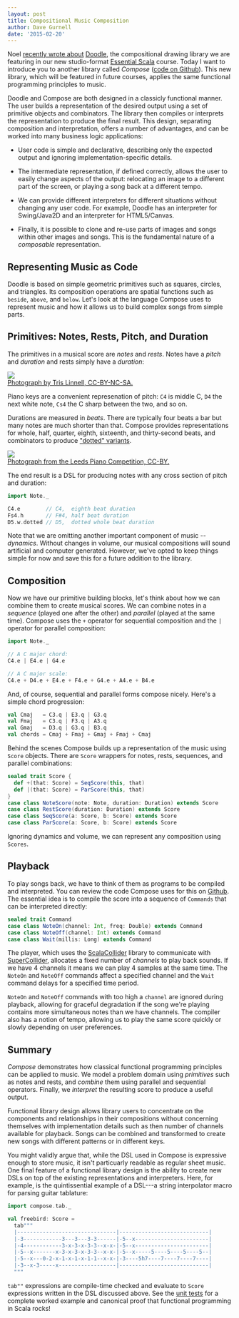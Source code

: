 ```yaml
---
layout: post
title: Compositional Music Composition
author: Dave Gurnell
date: '2015-02-20'
---
```


Noel [recently wrote about][studio-scala] [Doodle][doodle],
the compositional drawing library we are featuring
in our new studio-format [Essential Scala][essential-scala] course.
Today I want to introduce you to another library called *Compose*
([code on Github][compose]).
This new library, which will be featured in future courses,
applies the same functional programming principles to music.

<!-- break -->

Doodle and Compose are both designed in a classicly functional manner.
The user builds a representation of the desired output
using a set of primitive objects and combinators.
The library then compiles or interprets the representation
to produce the final result.
This design, separating composition and interpretation,
offers a number of advantages,
and can be worked into many business logic applications:

 - User code is simple and declarative,
   describing only the expected output
   and ignoring implementation-specific details.

 - The intermediate representation, if defined correctly,
   allows the user to easily change aspects of the output:
   relocating an image to a different part of the screen,
   or playing a song back at a different tempo.

 - We can provide different interpreters for different situations
   without changing any user code.
   For example, Doodle has an interpreter for Swing/Java2D
   and an interpreter for HTML5/Canvas.

 - Finally, it is possible to clone and re-use
   parts of images and songs within other images and songs.
   This is the fundamental nature of a *composable* representation.

## Representing Music as Code

Doodle is based on simple geometric primitives
such as squares, circles, and triangles.
Its composition operations are spatial functions such as
`beside`, `above`, and `below`.
Let's look at the language Compose uses to represent music
and how it allows us to build complex songs from simple parts.

## Primitives: Notes, Rests, Pitch, and Duration

The primitives in a musical score are *notes* and *rests*.
Notes have a *pitch* and *duration* and rests simply have a *duration*:

<div class="captioned">
  <img src="/images/blog/2015-02-01-compositional-music-composition.jpg">
  <div class="caption">
    <a href="https://www.flickr.com/photos/jonnyentropy/8237873224">
      Photograph by Tris Linnell, CC-BY-NC-SA.
    </a>
  </div>
</div>

Piano keys are a convenient represenation of pitch:
`C4` is middle C, `D4` the next white note,
`Cs4` the C sharp between the two, and so on.

Durations are measured in *beats*.
There are typically four beats a bar but many notes are much shorter than that.
Compose provides representations for whole, half, quarter, eighth, sixteenth,
and thirty-second beats, and combinators to produce
["dotted" variants][dotted-notes].

<div class="captioned">
  <img src="/images/blog/2015-02-01-compositional-music-composition-pitches.jpg">
  <div class="caption">
    <a href="https://www.flickr.com/photos/124497826@N08/14121388525">
      Photograph from the Leeds Piano Competition, CC-BY.
    </a>
  </div>
</div>

The end result is a DSL for producing notes with any cross section of
pitch and duration:

~~~ scala
import Note._

C4.e        // C4,  eighth beat duration
Fs4.h       // F#4, half beat duration
D5.w.dotted // D5,  dotted whole beat duration
~~~

Note that we are omitting another important component of music -- *dynamics*.
Without changes in volume, our musical compositions will sound
artificial and computer generated.
However, we've opted to keep things simple for now
and save this for a future addition to the library.

## Composition

Now we have our primitive building blocks,
let's think about how we can combine them to create musical scores.
We can combine notes in a *sequence* (played one after the other) and
*parallel* (played at the same time).
Compose uses the `+` operator for sequential composition and
the `|` operator for parallel composition:

~~~ scala
import Note._

// A C major chord:
C4.e | E4.e | G4.e

// A C major scale:
C4.e + D4.e + E4.e + F4.e + G4.e + A4.e + B4.e
~~~

And, of course, sequential and parallel forms compose nicely.
Here's a simple chord progression:

~~~ scala
val Cmaj   = C3.q | E3.q | G3.q
val Fmaj   = C3.q | F3.q | A3.q
val Gmaj   = D3.q | G3.q | B3.q
val chords = Cmaj + Fmaj + Gmaj + Fmaj + Cmaj
~~~

Behind the scenes Compose builds up a representation of the
music using `Score` objects. There are `Score` wrappers
for notes, rests, sequences, and parallel combinations:

~~~ scala
sealed trait Score {
  def +(that: Score) = SeqScore(this, that)
  def |(that: Score) = ParScore(this, that)
}
case class NoteScore(note: Note, duration: Duration) extends Score
case class RestScore(duration: Duration) extends Score
case class SeqScore(a: Score, b: Score) extends Score
case class ParScore(a: Score, b: Score) extends Score
~~~

Ignoring dynamics and volume,
we can represent any composition using `Scores`.

## Playback

To play songs back, we have to think of them as
programs to be compiled and interpreted.
You can review the code Compose uses for this on [Github][compose].
The essential idea is to compile the score into a
sequence of `Commands` that can be interpreted directly:

~~~ scala
sealed trait Command
case class NoteOn(channel: Int, freq: Double) extends Command
case class NoteOff(channel: Int) extends Command
case class Wait(millis: Long) extends Command
~~~

The player, which uses the [ScalaCollider][scalacollider] library
to communicate with [SuperCollider][supercollider],
allocates a fixed number of *channels* to play back sounds.
If we have 4 channels it means we can play 4 samples at the same time.
The `NoteOn` and `NoteOff` commands affect a specified channel
and the `Wait` command delays for a specified time period.

`NoteOn` and `NoteOff` commands with too high a `channel`
are ignored during playback, allowing for graceful degradation
if the song we're playing contains
more simultaneous notes than we have channels.
The compiler also has a notion of tempo,
allowing us to play the same score quickly or slowly
depending on user preferences.

## Summary

*Compose* demonstrates how classical
functional programming principles can be applied to music.
We model a problem domain using *primitives* such as notes and rests,
and *combine* them using parallel and sequential operators.
Finally, we *interpret* the resulting score to produce a useful output.

Functional library design allows library users to concentrate on the
components and relationships in their compositions
without concerning themselves with implementation details such
as then number of channels available for playback.
Songs can be combined and transformed to create new songs
with different patterns or in different keys.

You might validly argue that,
while the DSL used in Compose is expressive enough to store music,
it isn't particuarly readable as regular sheet music.
One final feature of a functional library design is the ability
to create new DSLs on top of the existing representations and interpreters.
Here, for example, is the quintissential example of a DSL---a
string interpolator macro for parsing guitar tablature:

~~~ scala
import compose.tab._

val freebird: Score =
  tab"""
  |-------------------------------|----------------------------|
  |-3------------3---3---3-3------|-5--x-----------------------|
  |-4------------3-x-3-x-3-3--x-x-|-5--x-----------------------|
  |-5--x-------x-3-x-3-x-3-3--x-x-|-5--x-----5----5----5----5--|
  |-5--x---0-2-x-1-x-1-x-1-1--x-x-|-3----5h7----7----7----7----|
  |-3--x-3-----x------------------|----------------------------|
  """
~~~

`tab""` expressions are compile-time checked and evaluate to
`Score` expressions written in the DSL discussed above.
See the [unit tests][tab-unit-tests] for a complete worked example
and canonical proof that functional programming in Scala rocks!

[studio-scala]: 2015-01-26-rethinking-online-training.html
[essential-scala]: /training/courses/essential-scala
[doodle]: https://github.com/underscoreio/doodle
[compose]: https://github.com/underscoreio/compose
[scalacollider]: http://www.sciss.de/scalaCollider/
[hanns-rutz]: http://sciss.de/
[supercollider]: http://audiosynth.com/
[tab-unit-tests]: https://github.com/underscoreio/compose/blob/master/src/test/scala/compose/tab/TablatureSyntaxSpec.scala
[dotted-notes]: https://en.wikipedia.org/wiki/Dotted_note